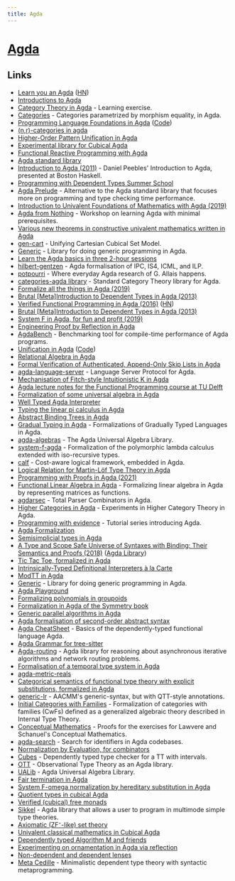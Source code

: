 ```yaml
---
title: Agda
---
```


# [Agda](https://github.com/agda/agda)

## Links

- [Learn you an Agda](http://learnyouanagda.liamoc.net/toc.html) ([HN](https://news.ycombinator.com/item?id=30344669))
- [Introductions to Agda](http://wiki.portal.chalmers.se/agda/pmwiki.php?n=Main.Othertutorials)
- [Category Theory in Agda](https://github.com/JLimperg/cats) - Learning exercise.
- [Categories](https://github.com/copumpkin/categories) - Categories parametrized by morphism equality, in Agda.
- [Programming Language Foundations in Agda](https://plfa.github.io/) ([Code](https://github.com/jsiek/B522-PL-Foundations))
- [(n,r)-categories in agda](https://github.com/freebroccolo/agda-nr-cats)
- [Higher-Order Pattern Unification in Agda](https://github.com/Saizan/miller)
- [Experimental library for Cubical Agda](https://github.com/agda/cubical)
- [Functional Reactive Programming with Agda](https://github.com/divipp/frp_agda)
- [Agda standard library](https://github.com/agda/agda-stdlib)
- [Introduction to Agda (2011)](https://www.youtube.com/watch?v=shXKb2MTkUc&list=PLB7F836675DCE009C) - Daniel Peebles' Introduction to Agda, presented at Boston Haskell.
- [Programming with Dependent Types Summer School](https://github.com/UlfNorell/agda-summer-school)
- [Agda Prelude](https://github.com/UlfNorell/agda-prelude) - Alternative to the Agda standard library that focuses more on programming and type checking time performance.
- [Introduction to Univalent Foundations of Mathematics with Agda (2019)](https://www.cs.bham.ac.uk/~mhe/HoTT-UF-in-Agda-Lecture-Notes/index.html)
- [Agda from Nothing](https://github.com/scott-fleischman/agda-from-nothing) - Workshop on learning Agda with minimal prerequisites.
- [Various new theorems in constructive univalent mathematics written in Agda](https://github.com/martinescardo/TypeTopology)
- [gen-cart](https://github.com/mortberg/gen-cart) - Unifying Cartesian Cubical Set Model.
- [Generic](https://github.com/effectfully/Generic) - Library for doing generic programming in Agda.
- [Learn the Agda basics in three 2-hour sessions](https://github.com/anuyts/agda-sessions)
- [hilbert-gentzen](https://github.com/mietek/hilbert-gentzen) - Agda formalisation of IPC, IS4, ICML, and ILP.
- [potpourri](https://github.com/gallais/potpourri) - Where everyday Agda research of G. Allais happens.
- [categories-agda library](https://github.com/agda/agda-categories) - Standard Category Theory library for Agda.
- [Formalize all the things in Agda (2019)](https://jesper.sikanda.be/posts/formalize-all-the-things.html)
- [Brutal [Meta]Introduction to Dependent Types in Agda (2013)](https://oxij.org/note/BrutalDepTypes/)
- [Verified Functional Programming in Agda (2016)](https://pdfs.semanticscholar.org/a5c2/444d3c977260dbbfc7c2eceea9bda2614e71.pdf) ([HN](https://news.ycombinator.com/item?id=22783645))
- [Brutal [Meta]Introduction to Dependent Types in Agda (2013)](https://oxij.org/note/BrutalDepTypes/)
- [System F in Agda, for fun and profit (2019)](http://jmchapman.io/papers/funandprofit.pdf)
- [Engineering Proof by Reflection in Agda](https://github.com/toothbrush/reflection-proofs)
- [AgdaBench](https://github.com/UlfNorell/agda-bench) - Benchmarking tool for compile-time performance of Agda programs.
- [Unification in Agda](https://htmlpreview.github.io/?https://github.com/effectfully/unification-in-agda/blob/master/UnificationInAgda.html) ([Code](https://github.com/effectfully/unification-in-agda))
- [Relational Algebra in Agda](https://github.com/sabauma/agda-relation-algebra)
- [Formal Verification of Authenticated, Append-Only Skip Lists in Agda](https://github.com/oracle/aaosl-agda)
- [agda-language-server](https://github.com/banacorn/agda-language-server) - Language Server Protocol for Agda.
- [Mechanisation of Fitch-style Intuitionistic K in Agda](https://github.com/nachivpn/k)
- [Agda lecture notes for the Functional Programming course at TU Delft](https://github.com/jespercockx/agda-lecture-notes)
- [Formalization of some universal algebra in Agda](https://github.com/andreasabel/universal-algebra)
- [Well Typed Agda Interpreter](https://github.com/sseefried/well-typed-agda-interpreter)
- [Typing the linear pi calculus in Agda](https://github.com/umazalakain/typing-linear-pi)
- [Abstract Binding Trees in Agda](https://github.com/jsiek/abstract-binding-trees)
- [Gradual Typing in Agda](https://github.com/jsiek/gradual-typing-in-agda) - Formalizations of Gradually Typed Languages in Agda.
- [agda-algebras](https://github.com/ualib/agda-algebras) - The Agda Universal Algebra Library.
- [system-f-agda](https://github.com/sstucki/system-f-agda) - Formalization of the polymorphic lambda calculus extended with iso-recursive types.
- [calf](https://github.com/jonsterling/agda-calf) - Cost-aware logical framework, embedded in Agda.
- [Logical Relation for Martin-Löf Type Theory in Agda](https://github.com/mr-ohman/logrel-mltt)
- [Programming with Proofs in Agda (2021)](https://www.youtube.com/watch?v=U5i2VQj5jPk)
- [Functional Linear Algebra in Agda](https://github.com/ryanorendorff/functional-linear-algebra) - Formalizing linear algebra in Agda by representing matrices as functions.
- [agdarsec](https://github.com/gallais/agdarsec) - Total Parser Combinators in Agda.
- [Higher Categories in Agda](https://github.com/TOTBWF/agda-higher-categories) - Experiments in Higher Category Theory in Agda.
- [Programming with evidence](https://github.com/umazalakain/agda-bcam) - Tutorial series introducing Agda.
- [Agda Formalization](https://github.com/glangmead/formalization)
- [Semisimplicial types in Agda](https://github.com/tcampion/Semisimplicial)
- [A Type and Scope Safe Universe of Syntaxes with Binding: Their Semantics and Proofs (2018)](https://gallais.github.io/pdf/icfp18.pdf) ([Agda Library](https://github.com/gallais/generic-syntax))
- [Tic Tac Toe, formalized in Agda](https://github.com/TOTBWF/agda-tic-tac-toe)
- [Intrinsically-Typed Definitional Interpreters à la Carte](https://github.com/casvdrest/composable-semantics)
- [ModTT in Agda](https://github.com/HarrisonGrodin/agda-modtt)
- [Generic](https://github.com/effectfully/Generic) - Library for doing generic programming in Agda.
- [Agda Playground](https://github.com/oisdk/agda-playground)
- [Formalizing polynomials in groupoids](https://github.com/smimram/fibred-polynomials)
- [Formalization in Agda of the Symmetry book](https://github.com/UniMath/SymmetryBookFormalization)
- [Generic parallel algorithms in Agda](https://github.com/conal/agda-generic-parallel)
- [Agda formalisation of second-order abstract syntax](https://github.com/DimaSamoz/agda-soas)
- [Agda CheatSheet](https://github.com/alhassy/AgdaCheatSheet) - Basics of the dependently-typed functional language Agda.
- [Agda Grammar for tree-sitter](https://github.com/tree-sitter/tree-sitter-agda)
- [Agda-routing](https://github.com/MatthewDaggitt/agda-routing) - Agda library for reasoning about asynchronous iterative algorithms and network routing problems.
- [Formalisation of a temporal type system in Agda](https://github.com/DimaSamoz/temporal-type-systems)
- [agda-metric-reals](https://github.com/bobatkey/agda-metric-reals)
- [Categorical semantics of functional type theory with explicit substitutions, formalized in Agda](https://github.com/elpinal/exsub-ccc)
- [generic-lr](https://github.com/laMudri/generic-lr) - AACMM's generic-syntax, but with QTT-style annotations.
- [Initial Categories with Families](https://github.com/superhaNds/cwfs) - Formalization of categories with families (CwFs) defined as a generalized algebraic theory described in Internal Type Theory.
- [Conceptual Mathematics](https://github.com/JonathanLorimer/conceptual-mathematics) - Proofs for the exercises for Lawvere and Schanuel's Conceptual Mathematics.
- [agda-search](https://github.com/plt-amy/agda-search) - Search for identifiers in Agda codebases.
- [Normalization by Evaluation, for combinators](https://github.com/Trebor-Huang/combinator-nbe)
- [Cubes](https://github.com/effectfully/Cubes) - Dependently typed type checker for a TT with intervals.
- [OTT](https://github.com/effectfully/OTT) - Observational Type Theory as an Agda library.
- [UALib](https://github.com/ualib/ualib.github.io) - Agda Universal Algebra Library.
- [Fair termination in Agda](https://github.com/boystrange/FairTermination)
- [System F-omega normalization by hereditary substitution in Agda](https://github.com/AndrasKovacs/system-f-omega)
- [Quotient types in cubical Agda](https://github.com/kcsmnt0/quotient)
- [Verified (cubical) free monads](https://github.com/mb64/cubical-free-monads)
- [Sikkel](https://github.com/JorisCeulemans/sikkel) - Agda library that allows a user to program in multimode simple type theories.
- [Axiomatic (ZF⁻-like) set theory](https://github.com/Borschemancer/axiomatic-sets)
- [Univalent classical mathematics in Cubical Agda](https://github.com/kangrongji/cubical-classics)
- [Dependently typed Algorithm M and friends](https://github.com/effectfully/STLC)
- [Experimenting on ornamentation in Agda via reflection](https://github.com/Zekt/Type-Embellishment)
- [Non-dependent and dependent lenses](https://github.com/nad/dependent-lenses)
- [Meta Cedille](https://github.com/WhatisRT/meta-cedille) - Minimalistic dependent type theory with syntactic metaprogramming.